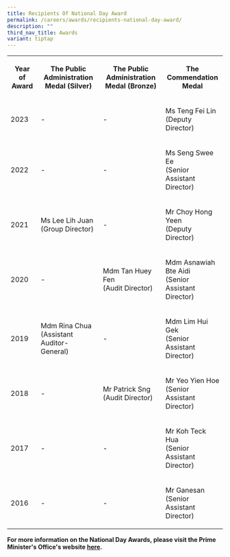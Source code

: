 ```yaml
---
title: Recipients Of National Day Award
permalink: /careers/awards/recipients-national-day-award/
description: ""
third_nav_title: Awards
variant: tiptap
---
```

<p></p>
<table>
<tbody>
<tr>
<th rowspan="1" colspan="1">
<p>Year of Award</p>
</th>
<th rowspan="1" colspan="1">
<p>The Public Administration Medal (Silver)</p>
</th>
<th rowspan="1" colspan="1">
<p>The Public Administration Medal (Bronze)</p>
</th>
<th rowspan="1" colspan="1">
<p>The Commendation Medal</p>
</th>
</tr>
<tr>
<td rowspan="1" colspan="1">
<p>2023</p>
</td>
<td rowspan="1" colspan="1">
<p>-</p>
</td>
<td rowspan="1" colspan="1">
<p>-</p>
</td>
<td rowspan="1" colspan="1">
<p>Ms Teng Fei Lin
<br>(Deputy Director)</p>
</td>
</tr>
<tr>
<td rowspan="1" colspan="1">
<p>2022</p>
</td>
<td rowspan="1" colspan="1">
<p>-</p>
</td>
<td rowspan="1" colspan="1">
<p>-</p>
</td>
<td rowspan="1" colspan="1">
<p>Ms Seng Swee Ee
<br>(Senior Assistant Director)</p>
</td>
</tr>
<tr>
<td rowspan="1" colspan="1">
<p>2021</p>
</td>
<td rowspan="1" colspan="1">
<p>Ms Lee Lih Juan
<br>(Group Director)</p>
</td>
<td rowspan="1" colspan="1">
<p>-</p>
</td>
<td rowspan="1" colspan="1">
<p>Mr Choy Hong Yeen
<br>(Deputy Director)</p>
</td>
</tr>
<tr>
<td rowspan="1" colspan="1">
<p>2020</p>
</td>
<td rowspan="1" colspan="1">
<p>-</p>
</td>
<td rowspan="1" colspan="1">
<p>Mdm Tan Huey Fen
<br>(Audit Director)</p>
</td>
<td rowspan="1" colspan="1">
<p>Mdm Asnawiah Bte Aidi
<br>(Senior Assistant Director)</p>
</td>
</tr>
<tr>
<td rowspan="1" colspan="1">
<p>2019</p>
</td>
<td rowspan="1" colspan="1">
<p>Mdm Rina Chua
<br>(Assistant Auditor-General)</p>
</td>
<td rowspan="1" colspan="1">
<p>-</p>
</td>
<td rowspan="1" colspan="1">
<p>Mdm Lim Hui Gek
<br>(Senior Assistant Director)</p>
</td>
</tr>
<tr>
<td rowspan="1" colspan="1">
<p>2018</p>
</td>
<td rowspan="1" colspan="1">
<p>-</p>
</td>
<td rowspan="1" colspan="1">
<p>Mr Patrick Sng
<br>(Audit Director)</p>
</td>
<td rowspan="1" colspan="1">
<p>Mr Yeo Yien Hoe
<br>(Senior Assistant Director)</p>
</td>
</tr>
<tr>
<td rowspan="1" colspan="1">
<p>2017</p>
</td>
<td rowspan="1" colspan="1">
<p>-</p>
</td>
<td rowspan="1" colspan="1">
<p>-</p>
</td>
<td rowspan="1" colspan="1">
<p>Mr Koh Teck Hua
<br>(Senior Assistant Director)</p>
</td>
</tr>
<tr>
<td rowspan="1" colspan="1">
<p>2016</p>
</td>
<td rowspan="1" colspan="1">
<p>-</p>
</td>
<td rowspan="1" colspan="1">
<p>-</p>
</td>
<td rowspan="1" colspan="1">
<p>Mr Ganesan
<br>(Senior Assistant Director)</p>
</td>
</tr>
</tbody>
</table>
<p><strong>For more information on the National Day Awards, please visit the Prime Minister's Office's website <a href="https://www.pmo.gov.sg/National-Day-Awards" rel="noopener noreferrer nofollow" target="_blank">here</a>.</strong>
</p>
<p></p>